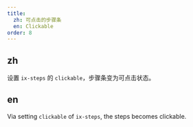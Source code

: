 ```yaml
---
title:
  zh: 可点击的步骤条
  en: Clickable
order: 8
---
```


## zh

设置 `ix-steps` 的 `clickable`，步骤条变为可点击状态。

## en

Via setting `clickable` of `ix-steps`, the steps becomes clickable.
